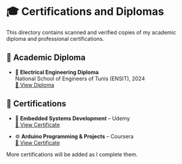 # 🎓 Certifications and Diplomas

This directory contains scanned and verified copies of my academic diploma and professional certifications.

## 📘 Academic Diploma

- 🏫 **Electrical Engineering Diploma**  
  National School of Engineers of Tunis (ENSIT), 2024  
  [📄 View Diploma]([diploma_engineering_ENSIT.pd](https://github.com/achref-10/-certifications-and-diplomas/blob/41e60a60e136f51e70756eefc854abdffeaab2a3/diploma.jpg)f)

## 📜 Certifications

- 🧠 **Embedded Systems Development** – Udemy  
  [📄 View Certificate](certification_embedded_systems_udemy.pdf)

- ⚙️ **Arduino Programming & Projects** – Coursera  
  [📄 View Certificate](certification_arduino_coursera.pdf)

More certifications will be added as I complete them.
